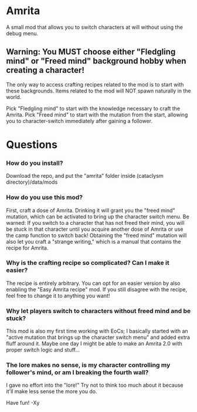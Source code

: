 # Amrita
A small mod that allows you to switch characters at will without using the debug menu.

## Warning: You MUST choose either "Fledgling mind" or "Freed mind" background hobby when creating a character!
The only way to access crafting recipes related to the mod is to start with these backgrounds. Items related to the mod will NOT spawn naturally in the world.

Pick "Fledgling mind" to start with the knowledge necessary to craft the Amrita. Pick "Freed mind" to start with the mutation from the start, allowing you to character-switch immediately after gaining a follower.

# Questions

### How do you install?
Download the repo, and put the "amrita" folder inside (cataclysm directory)/data/mods
### How do you use this mod?
First, craft a dose of Amrita. Drinking it will grant you the "freed mind" mutation, which can be activated to bring up the character switch menu.
Be warned: If you switch to a character that has not freed their mind, you will be stuck in that character until you acquire another dose of Amrita or use the camp function to switch back!
Obtaining the "freed mind" mutation will also let you craft a "strange writing," which is a manual that contains the recipe for Amrita.
### Why is the crafting recipe so complicated? Can I make it easier?
The recipe is entirely arbitrary. You can opt for an easier version by also enabling the "Easy Amrita recipe" mod.
If you still disagree with the recipe, feel free to change it to anything you want!
### Why let players switch to characters without freed mind and be stuck?
This mod is also my first time working with EoCs; I basically started with an "active mutation that brings up the character switch menu" and added extra fluff around it. Maybe one day I might be able to make an Amrita 2.0 with proper switch logic and stuff...
### The lore makes no sense, is my character controlling my follower's mind, or am I breaking the fourth wall?
I gave no effort into the "lore!" Try not to think too much about it because it'll make less sense the more you do.

Have fun! -Xy

